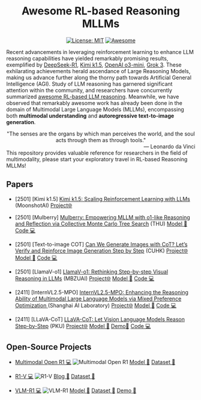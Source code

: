 <div align="center">

# Awesome RL-based Reasoning MLLMs

[![License: MIT](https://img.shields.io/badge/License-MIT-purple.svg)](LICENSE)
[![Awesome](https://awesome.re/badge.svg)](https://awesome.re)

</div>

Recent advancements in leveraging reinforcement learning to enhance LLM reasoning capabilities have yielded remarkably promising results, exemplified by [DeepSeek-R1](https://arxiv.org/pdf/2501.12948), [Kimi k1.5](https://arxiv.org/pdf/2501.12599), [OpenAI o3-mini](https://openai.com/index/o3-mini-system-card/), [Grok 3](https://x.ai/blog/grok-3). These exhilarating achievements herald ascendance of Large Reasoning Models, making us advance further along the thorny path towards Artificial General Intelligence (AGI). Study of LLM reasoning has garnered significant attention within the community, and researchers have concurrently summarized [awesome RL-based LLM reasoning](https://github.com/bruno686/Awesome-RL-based-LLM-Reasoning). Meanwhile, we have observed that remarkably awesome work has already been done in the domain of Multimodal Large Language Models (MLLMs), encompassing both **multimodal understanding** and **autoregressive text-to-image generation**.
<div align="center">
    "The senses are the organs by which man perceives the world, and the soul acts through them as through tools."
</div>
<div align="right">
— Leonardo da Vinci
</div>
This repository provides valuable reference for researchers in the field of multimodality, please start your exploratory travel in RL-based Reasoning MLLMs!

## Papers
* [2501] [Kimi k1.5] [Kimi k1.5: Scaling Reinforcement Learning with LLMs](https://arxiv.org/pdf/2501.12599) (MoonshotAI) [Project🌐](https://github.com/MoonshotAI/Kimi-k1.5)
  
* [2501] [Mulberry] [Mulberry: Empowering MLLM with o1-like Reasoning and Reflection via Collective Monte Carlo Tree Search](https://arxiv.org/pdf/2412.18319) (THU) [Model 🤗](https://huggingface.co/HuanjinYao/Mulberry_llava_8b) [Code 💻](https://github.com/HJYao00/Mulberry)
  
* [2501] [Text-to-image COT] [Can We Generate Images with CoT? Let’s Verify and Reinforce Image Generation Step by Step](https://arxiv.org/pdf/2501.13926) (CUHK) [Project🌐](https://github.com/ZiyuGuo99/Image-Generation-CoT) [Model 🤗](https://huggingface.co/ZiyuG/Image-Generation-CoT)  [Code 💻](https://github.com/ZiyuGuo99/Image-Generation-CoT)
  
* [2501] [LlamaV-o1] [LlamaV-o1: Rethinking Step-by-step Visual Reasoning in LLMs](https://arxiv.org/pdf/2501.06186) (MBZUAI) [Project🌐](https://mbzuai-oryx.github.io/LlamaV-o1/) [Model 🤗](https://huggingface.co/omkarthawakar/LlamaV-o1)  [Code 💻](https://github.com/mbzuai-oryx/LlamaV-o1)

* [2411] [InternVL2.5-MPO] [InternVL2.5-MPO: Enhancing the Reasoning Ability of Multimodal Large Language Models via Mixed Preference Optimization
](https://arxiv.org/abs/2411.10442) (Shanghai AI Laboratory) [Project🌐](https://internvl.github.io/blog/2024-11-14-InternVL-2.0-MPO/) [Model 🤗](https://huggingface.co/OpenGVLab/InternVL2-8B-MPO) [Code 💻](https://github.com/OpenGVLab/InternVL/tree/main/internvl_chat/shell/internvl2.0_mpo)

* [2411] [LLaVA-CoT] [LLaVA-CoT: Let Vision Language Models Reason Step-by-Step](https://arxiv.org/abs/2411.10440v4) (PKU) [Project🌐](https://github.com/PKU-YuanGroup/LLaVA-CoT) [Model 🤗](https://huggingface.co/Xkev/Llama-3.2V-11B-cot) [Demo🤗](https://huggingface.co/spaces/Xkev/Llama-3.2V-11B-cot) [Code 💻](https://github.com/PKU-YuanGroup/LLaVA-CoT)


## Open-Source Projects

* [Multimodal Open R1 💻](https://github.com/EvolvingLMMs-Lab/open-r1-multimodal)  ![Multimodal Open R1](https://img.shields.io/github/stars/EvolvingLMMs-Lab/open-r1-multimodal) [Model 🤗](https://huggingface.co/lmms-lab/Qwen2-VL-2B-GRPO-8k) [Dataset 🤗](https://huggingface.co/datasets/lmms-lab/multimodal-open-r1-8k-verified)
  
* [R1-V 💻](https://github.com/Deep-Agent/R1-V)  ![R1-V](https://img.shields.io/github/stars/Deep-Agent/R1-V) [Blog 🎯](https://deepagent.notion.site/rlvr-in-vlms) [Dataset 🤗](https://huggingface.co/collections/MMInstruction/r1-v-67aae24fa56af9d2e2755f82)
  
* [VLM-R1 💻](https://github.com/om-ai-lab/VLM-R1)  ![VLM-R1](https://img.shields.io/github/stars/om-ai-lab/VLM-R1) [Model 🤗](https://huggingface.co/omlab/Qwen2.5VL-3B-VLM-R1-REC-500steps)  [Dataset 🤗](https://huggingface.co/datasets/omlab/VLM-R1) [Demo 🤗](https://huggingface.co/spaces/omlab/VLM-R1-Referral-Expression)
